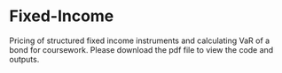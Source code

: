 # Fixed-Income
Pricing of structured fixed income instruments and calculating VaR of a bond for coursework. Please download the pdf file to view the code and outputs.

